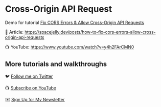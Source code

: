 # Cross-Origin API Request

Demo for tutorial [Fix CORS Errors & Allow Cross-Origin API Requests](https://www.youtube.com/watch?v=y4h2FArCMN0)

📝 Article: https://spacejelly.dev/posts/how-to-fix-cors-errors-allow-cross-origin-api-requests

📺 YouTube: https://www.youtube.com/watch?v=y4h2FArCMN0

## More tutorials and walkthroughs

🐦 [Follow me on Twitter](https://twitter.com/colbyfayock)

📺 [Subscribe on YouTube](https://www.youtube.com/colbyfayock)

✉️ [Sign Up for My Newsletter](https://colbyfayock.com/newsletter)
